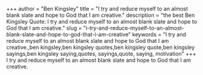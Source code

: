 +++
author = "Ben Kingsley"
title = "I try and reduce myself to an almost blank slate and hope to God that I am creative."
description = "the best Ben Kingsley Quote: I try and reduce myself to an almost blank slate and hope to God that I am creative."
slug = "i-try-and-reduce-myself-to-an-almost-blank-slate-and-hope-to-god-that-i-am-creative"
keywords = "I try and reduce myself to an almost blank slate and hope to God that I am creative.,ben kingsley,ben kingsley quotes,ben kingsley quote,ben kingsley sayings,ben kingsley saying,quotes, sayings,quote, saying, motivation"
+++
I try and reduce myself to an almost blank slate and hope to God that I am creative.
